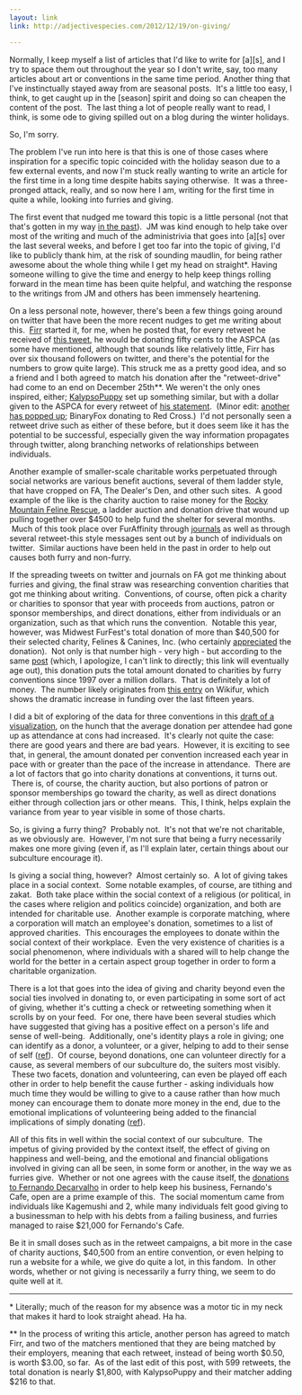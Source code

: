 ```yaml
---
layout: link
link: http://adjectivespecies.com/2012/12/19/on-giving/

---
```


Normally, I keep myself a list of articles that I'd like to write for
\[a\]\[s\], and I try to space them out throughout the year so I don't write,
say, too many articles about art or conventions in the same time period. Another
thing that I've instinctually stayed away from are seasonal posts.  It's a
little too easy, I think, to get caught up in the \[season\] spirit and doing so
can cheapen the content of the post.  The last thing a lot of people really want
to read, I think, is some ode to giving spilled out on a blog during the winter
holidays.

So, I'm sorry.

The problem I've run into here is that this is one of those cases where
inspiration for a specific topic coincided with the holiday season due to a few
external events, and now I'm stuck really wanting to write an article for the
first time in a long time despite habits saying otherwise.  It was a
three-pronged attack, really, and so now here I am, writing for the first time
in quite a while, looking into furries and giving.<!--more-->

The first event that nudged me toward this topic is a little personal (not that
that's gotten in my way [in the
past](http://adjectivespecies.com/2012/03/21/makyos-kaddish/)).
 JM was kind enough to help take over most of the writing and much of the
administrivia that goes into \[a\]\[s\] over the last several weeks, and before I
get too far into the topic of giving, I'd like to publicly thank him, at the
risk of sounding maudlin, for being rather awesome about the whole thing while I
get my head on straight\*. Having someone willing to give the time and energy to
help keep things rolling forward in the mean time has been quite helpful, and
watching the response to the writings from JM and others has been immensely
heartening.

On a less personal note, however, there's been a few things going around on
twitter that have been the more recent nudges to get me writing about this.
 [Firr](https://twitter.com/Firr) started it, for me, when he posted that, for
every retweet he received of [this
tweet](https://twitter.com/Firr/status/279406666108264448), he would be donating
fifty cents to the ASPCA (as some have mentioned, although that sounds like
relatively little, Firr has over six thousand followers on twitter, and there's
the potential for the numbers to grow quite large). This struck me as a pretty
good idea, and so a friend and I both agreed to match his donation after the
"retweet-drive" had come to an end on December 25th\*\*. We weren't the only
ones inspired, either; [KalypsoPuppy](https://twitter.com/KalypsoPuppy) set up
something similar, but with a dollar given to the ASPCA for every retweet of
[his statement](https://twitter.com/KalypsoPuppy/status/280431003355455488).
 (Minor edit: [another has popped
up](https://twitter.com/binaryfox/status/281484976216743936); BinaryFox donating
to Red Cross.)  I'd not personally seen a retweet drive such as either of these
before, but it does seem like it has the potential to be successful, especially
given the way information propagates through twitter, along branching networks
of relationships between individuals.

Another example of smaller-scale charitable works perpetuated through social
networks are various benefit auctions, several of them ladder style, that have
cropped on FA, The Dealer's Den, and other such sites.  A good example of the
like is the charity auction to raise money for the [Rocky Mountain Feline
Rescue](http://www.rmfr-colorado.org/), a ladder auction and donation drive that
wound up pulling together over $4500 to help fund the shelter for several
months.  Much of this took place over FurAffinity through
[journals](http://www.furaffinity.net/journal/3874623/) as well as through
several retweet-this style messages sent out by a bunch of individuals on
twitter.  Similar auctions have been held in the past in order to help out
causes both furry and non-furry.

If the spreading tweets on twitter and journals on FA got me thinking about
furries and giving, the final straw was researching convention charities that
got me thinking about writing.  Conventions, of course, often pick a charity or
charities to sponsor that year with proceeds from auctions, patron or sponsor
memberships, and direct donations, either from individuals or an organization,
such as that which runs the convention.  Notable this year, however, was Midwest
FurFest's total donation of more than $40,500 for their selected charity,
Felines &amp; Canines, Inc. (who certainly
[appreciated](https://twitter.com/midwestfurfest/status/281458767600693248) the
donation).  Not only is that number high - very high - but according to the same
[post](http://www.furfest.org) (which, I apologize, I can't link to directly;
this link will eventually age out), this donation puts the total amount donated
to charities by furry conventions since 1997 over a million dollars.  That is
definitely a lot of money.  The number likely originates from [this
entry](http://en.wikifur.com/wiki/Charity) on Wikifur, which shows the dramatic
increase in funding over the last fifteen years.

I did a bit of exploring of the data for three conventions in this [draft of a
visualization](http://vis.adjectivespecies.com/giving/), on the hunch that the
average donation per attendee had gone up as attendance at cons had increased.
 It's clearly not quite the case: there are good years and there are bad years.
 However, it is exciting to see that, in general, the amount donated per
convention increased each year in pace with or greater than the pace of the
increase in attendance.  There are a lot of factors that go into charity
donations at conventions, it turns out.  There is, of course, the charity
auction, but also portions of patron or sponsor memberships go toward the
charity, as well as direct donations either through collection jars or other
means.  This, I think, helps explain the variance from year to year visible in
some of those charts.

So, is giving a furry thing?  Probably not.  It's not that we're not charitable,
as we obviously are.  However, I'm not sure that being a furry necessarily makes
one more giving (even if, as I'll explain later, certain things about our
subculture encourage it).

Is giving a social thing, however?  Almost certainly so.  A lot of giving takes
place in a social context.  Some notable examples, of course, are tithing and
zakat.  Both take place within the social context of a religious (or political,
in the cases where religion and politics coincide) organization, and both are
intended for charitable use.  Another example is corporate matching, where a
corporation will match an employee's donation, sometimes to a list of approved
charities.  This encourages the employees to donate within the social context of
their workplace.  Even the very existence of charities is a social phenomenon,
where individuals with a shared will to help change the world for the better in
a certain aspect group together in order to form a charitable organization.

There is a lot that goes into the idea of giving and charity beyond even the
social ties involved in donating to, or even participating in some sort of act
of giving, whether it's cutting a check or retweeting something when it scrolls
by on your feed.  For one, there have been several studies which have suggested
that giving has a positive effect on a person's life and sense of well-being.
 Additionally, one's identity plays a role in giving; one can identify as a
donor, a volunteer, or a giver, helping to add to their sense of self
([ref](http://faculty-gsb.stanford.edu/aaker/pages/documents/Whydopeoplegive_Theroleofidentityingiving.pdf)).
 Of course, beyond donations, one can volunteer directly for a cause, as several
members of our subculture do, the suiters most visibly.  These two facets,
donation and volunteering, can even be played off each other in order to help
benefit the cause further - asking individuals how much time they would be
willing to give to a cause rather than how much money can encourage them to
donate more money in the end, due to the emotional implications of volunteering
being added to the financial implications of simply donating
([ref](http://faculty-gsb.stanford.edu/aaker/pages/documents/Happinessofgiving.pdf)).

All of this fits in well within the social context of our subculture.  The
impetus of giving provided by the context itself, the effect of giving on
happiness and well-being, and the emotional and financial obligations involved
in giving can all be seen, in some form or another, in the way we as furries
give.  Whether or not one agrees with the cause itself, the [donations to
Fernando
Decarvalho](http://www.flayrah.com/3993/furry-fans-give-generously-fernando-over-20000-raised)
in order to help keep his business, Fernando's Cafe, open are a prime example of
this.  The social momentum came from individuals like Kagemushi and 2, while
many individuals felt good giving to a businessman to help with his debts from a
failing business, and furries managed to raise $21,000 for Fernando's Cafe.

Be it in small doses such as in the retweet campaigns, a bit more in the case of
charity auctions, $40,500 from an entire convention, or even helping to run a
website for a while, we give do quite a lot, in this fandom.  In other words,
whether or not giving is necessarily a furry thing, we seem to do quite well at
it.

-----

\* Literally; much of the reason for my absence was a motor tic in my neck that
makes it hard to look straight ahead. Ha ha.

\*\* In the process of writing this article, another person has agreed to match
Firr, and two of the matchers mentioned that they are being matched by their
employers, meaning that each retweet, instead of being worth $0.50, is worth
$3.00, so far.  As of the last edit of this post, with 599 retweets, the total
donation is nearly $1,800, with KalypsoPuppy and their matcher adding $216 to
that.
